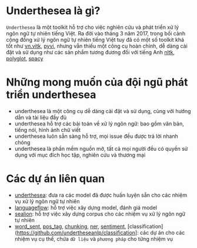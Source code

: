 # Underthesea là gì?

`Underthesea` là một toolkit hỗ trợ cho việc nghiên cứu và phát triển xử lý ngôn ngữ tự nhiên tiếng Việt. Ra đời vào tháng 3 năm 2017, trong bối cảnh cộng đồng xử lý ngôn ngữ tự nhiên tiếng Việt tuy đã có một số toolkit khá tốt như [vn.vitk](https://github.com/phuonglh/vn.vitk), [pyvi](https://pypi.python.org/pypi/pyvi), nhưng vẫn thiếu một công cụ hoàn chỉnh, dễ dàng cài đặt và sử dụng như các sản phẩm tương đương đối với tiếng Anh [nltk](http://www.nltk.org/), [polyglot](https://github.com/aboSamoor/polyglot), [spacy](https://spacy.io/)

# Những mong muốn của đội ngũ phát triển underthesea

* underthesea là một công cụ dễ dàng cài đặt và sử dụng, cùng với hướng dẫn và tài liệu đầy đủ
* underthesea hỗ trợ các bài toán về xử lý ngôn ngữ: bao gồm văn bản, tiếng nói, hình ảnh chữ viết
* underthesea luôn sẵn sàng hỗ trợ, mọi issue đều được trả lời nhanh chóng
* underthesea là phần mềm nguồn mở, tất cả mọi người đều có quyền sử dụng với mục đích học tập, nghiên cứu và thương mại

# Các dự án liên quan

* [underthesea](https://github.com/magizbox/underthesea): đưa ra các model đã được huấn luyện sẵn cho các nhiệm vụ xử lý ngôn ngữ tự nhiên 
* [languageflow](https://github.com/undertheseanlp/languageflow): hỗ trợ việc xây dựng model, đánh giá model 
* [sealion](https://github.com/undertheseanlp/sealion): hỗ trợ việc xây dựng corpus cho các nhiệm vụ xử lý ngôn ngữ tự nhiên 
* [word_sent](https://github.com/undertheseanlp/word_sent), [pos_tag](https://github.com/undertheseanlp/pos_tag), [chunking](https://github.com/undertheseanlp/chunking), [ner](https://github.com/undertheseanlp/ner), [sentiment](https://github.com/undertheseanlp/sentiment), [classification](https://github.com/undertheseanlp/classification]: các dự án cho các nhiệm vụ cụ thể, chứa `dữ liệu` và `phương pháp`  cho từng nhiệm vụ 